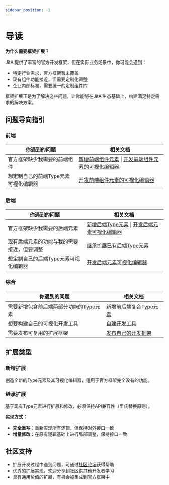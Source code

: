 ```yaml
---
sidebar_position: -1
---
```

# 导读

**为什么需要框架扩展？**

JitAi提供了丰富的官方开发框架，但在实际业务场景中，你可能会遇到：
- 特定行业需求，官方框架暂未覆盖
- 现有组件功能接近，但需要定制化调整
- 企业内部标准，需要统一的定制组件库

框架扩展正是为了解决这些问题，让你能够在JitAi生态基础上，构建满足特定需求的解决方案。

## 问题导向指引

### 前端

| 你遇到的问题 | 相关文档 |
|-------------|----------|
| 官方框架缺少我需要的前端组件 | [新增前端组件元素](frontend/add-frontend-components) \| [开发前端组件元素的可视化编辑器](frontend/develop-frontend-component-visual-editor)|
| 想定制自己的前端Type元素可视化编辑器 | [开发前端组件元素的可视化编辑器](frontend/develop-frontend-component-visual-editor) |

### 后端

| 你遇到的问题 | 相关文档 |
|-------------|----------|
| 官方框架缺少我需要的后端元素 | [新增后端Type元素](backend/add-backend-type-elements) \| [开发后端元素可视化编辑器](backend/develop-backend-element-visual-editor)|
| 现有后端元素的功能与我的需要接近，但要调整 | [继承扩展已有后端Type元素](backend/inherit-and-extend-existing-backend-type-elements) |
| 想定制自己的后端Type元素可视化编辑器 | [开发后端元素可视化编辑器](backend/develop-backend-element-visual-editor) |

### 综合

| 你遇到的问题 | 相关文档 |
|-------------|----------|
| 需要新增包含前后端两部分功能的Type元素 | [新增前后端复合Type元素](comprehensive/add-frontend-backend-composite-type-elements) |
| 想要构建自己的可视化开发工具 | [自建开发工具](comprehensive/build-your-own-development-tools) |
| 需要发布可复用的扩展框架 | [发布自己的开发框架](comprehensive/publish-your-own-development-framework) |

## 扩展类型

### 新增扩展
创造全新的Type元素及其可视化编辑器，适用于官方框架完全没有的功能。

### 继承扩展
基于现有Type元素进行扩展和修改，必须保持API兼容性（里氏替换原则）。

**实现方式：**
- **完全重写**：重新实现所有逻辑，但保持对外接口一致
- **增量修改**：在原有逻辑基础上进行局部调整，保持接口一致

## 社区支持
- 扩展开发过程中遇到问题，可通过[社区论坛](../community)获得帮助
- 优秀的扩展实现，欢迎分享到社区供其他开发者学习
- 具有通用价值的扩展，有机会被集成到官方框架中
